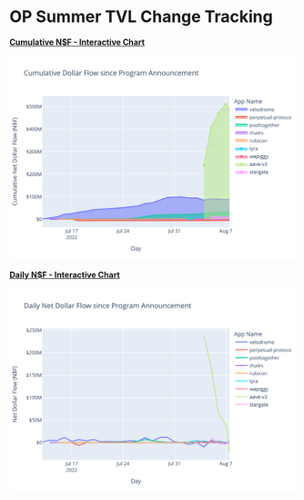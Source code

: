 # OP Summer TVL Change Tracking
**[Cumulative N$F - Interactive Chart](https://msilb7.github.io/msilb7-crypto-queries/L2%20TVL/img_outputs/cumul_ndf.html)**

![](img_outputs/svg/cumul_ndf.svg)

**[Daily N$F - Interactive Chart](https://msilb7.github.io/msilb7-crypto-queries/L2%20TVL/img_outputs/daily_ndf.html)**

![](img_outputs/svg/daily_ndf.svg)
